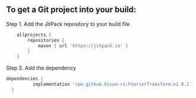 
## To get a Git project into your build:

Step 1. Add the JitPack repository to your build file

```gradle
	allprojects {
		repositories {
			maven { url 'https://jitpack.io' }
		}
	}
```
Step 2. Add the dependency
  ```gradle
  dependencies {
	        implementation 'com.github.biswa-rx:FourierTransform:v1.0.1'
	}
```


